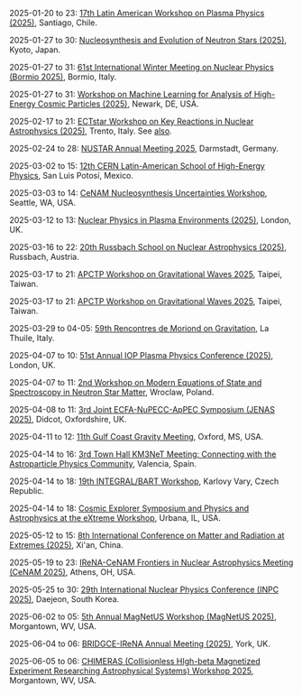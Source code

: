 2025-01-20 to 23: [17th Latin American Workshop on Plasma Physics (2025)](http://fis.puc.cl/~lawpp/ "This workshop covers plasma physics with a focus on Latin American research. Topics include magnetic confinement fusion, plasma astrophysics, laser-plasma interactions, and dusty plasmas. It addresses theoretical models, experimental diagnostics, and computational simulations, fostering collaboration on plasma applications in energy, space science, and materials processing."), Santiago, Chile.

2025-01-27 to 30: [Nucleosynthesis and Evolution of Neutron Stars (2025)](https://indico.yukawa.kyoto-u.ac.jp/event/46/ "This workshop focuses on nucleosynthesis and neutron star evolution. Topics include nuclear reactions in stellar environments, equation of state for dense matter, and neutron star mergers. It explores connections between nuclear physics, astrophysics, and gravitational wave observations, addressing processes driving element formation and compact object dynamics."), Kyoto, Japan.

2025-01-27 to 31: [61st International Winter Meeting on Nuclear Physics (Bormio 2025)](https://bormiomeeting.com "Bormio 2025 covers advancements in nuclear physics. Topics include nuclear structure, heavy-ion collisions, nuclear astrophysics, and quantum chromodynamics. The meeting addresses experimental results from particle accelerators and theoretical models, with applications in understanding fundamental interactions, nuclear reactions, and cosmic nucleosynthesis."), Bormio, Italy.

2025-01-27 to 31: [Workshop on Machine Learning for Analysis of High-Energy Cosmic Particles (2025)](https://events.icecube.wisc.edu/event/243/ "This workshop focuses on machine learning for analyzing high-energy cosmic particles. Topics include deep learning for event reconstruction, particle identification, and neutrino detection. It explores applications in astroparticle physics, particularly for experiments like IceCube, emphasizing data-driven approaches to uncover cosmic phenomena."), Newark, DE, USA.

2025-02-17 to 21: [ECTstar Workshop on Key Reactions in Nuclear Astrophysics (2025)](https://indico.ectstar.eu/event/228/ "This workshop examines key nuclear reactions in astrophysics, focusing on stellar nucleosynthesis and explosive burning. Topics include reaction rates, nuclear cross-sections, and their impact on stellar evolution and supernova models. It bridges experimental nuclear physics and astrophysical simulations for cosmic element formation."), Trento, Italy. See [also](https://x.com/EctTrento).

2025-02-24 to 28: [NUSTAR Annual Meeting 2025](https://indico.gsi.de/event/20773/ "The NUSTAR Annual Meeting focuses on nuclear structure and astrophysics, covering exotic nuclei, nuclear reactions, and superheavy elements. Topics include gamma-ray spectroscopy, nuclear fission, and nucleosynthesis, with applications in understanding stellar processes and fundamental interactions, emphasizing experimental advancements."), Darmstadt, Germany.

2025-03-02 to 15: [12th CERN Latin-American School of High-Energy Physics](https://clasp2025.cern.ch/ "The school provides advanced training in high-energy physics for Latin-American students, covering particle physics, collider experiments, and astroparticle physics. Topics include the Standard Model, Higgs physics, and dark matter searches. Lectures emphasize experimental techniques at CERN and theoretical models for beyond-Standard-Model physics."), San Luis Potosí, Mexico.

2025-03-03 to 14: [CeNAM Nucleosynthesis Uncertainties Workshop](https://sites.google.com/view/nucleosynthesis-uncertainties "This workshop focuses on uncertainties in nucleosynthesis, covering nuclear reaction rates, cross-section measurements, and statistical modeling. Topics include stellar burning, neutron capture processes, and their impact on cosmic abundance, bridging nuclear physics and astrophysics for precise nucleosynthesis predictions."), Seattle, WA, USA.

2025-03-12 to 13: [Nuclear Physics in Plasma Environments (2025)](https://iop.eventsair.com/nppe2025/ "This workshop focuses on nuclear physics in plasma environments, covering nuclear reactions in stellar and fusion plasmas. Topics include thermonuclear reaction rates, plasma screening effects, and nucleosynthesis, with applications in astrophysics and fusion energy research, bridging nuclear and plasma physics."), London, UK.

2025-03-16 to 22: [20th Russbach School on Nuclear Astrophysics (2025)](https://events.hifis.net/event/1817/ "This school explores nuclear astrophysics, focusing on stellar nucleosynthesis, nuclear reaction networks, and neutron star physics. Topics include explosive burning, weak interaction processes, and their role in cosmic evolution, bridging experimental nuclear physics and astrophysical modeling."), Russbach, Austria.

2025-03-17 to 21: [APCTP Workshop on Gravitational Waves 2025](https://phys.ncts.ntu.edu.tw/en/act/Conferences/APCTP-Workshop-on-Gravitational-Waves-2025-51414941 "The workshop explores gravitational wave physics, focusing on detection and astrophysical implications. Topics include waveform modeling, black hole mergers, and neutron star dynamics. Discussions cover observational data from LIGO and theoretical models for gravitational wave sources."), Taipei, Taiwan.

2025-03-17 to 21: [APCTP Workshop on Gravitational Waves 2025](https://phys.ncts.ntu.edu.tw/en/act/Conferences/APCTP-Workshop-on-Gravitational-Waves-2025-51414941 "The workshop explores gravitational wave physics, focusing on detection and astrophysical implications. Topics include waveform modeling, black hole mergers, and neutron star dynamics. Discussions cover observational data from LIGO and theoretical models for gravitational wave sources."), Taipei, Taiwan.

2025-03-29 to 04-05: [59th Rencontres de Moriond on Gravitation](https://moriond.in2p3.fr/ "Moriond Gravitation 2025 focuses on gravitational physics, exploring general relativity and beyond. Topics include gravitational waves, black hole dynamics, and cosmological implications. The conference discusses observational data from LIGO and theoretical models for gravity and spacetime structure."), La Thuile, Italy.

2025-04-07 to 10: [51st Annual IOP Plasma Physics Conference (2025)](https://iop.eventsair.com/plasma2025/ "This conference explores plasma physics, covering magnetic confinement, laser-plasma interactions, and plasma astrophysics. Topics include tokamak physics, plasma diagnostics, and inertial fusion, with applications in fusion energy and space science, emphasizing experimental and theoretical advancements."), London, UK.

2025-04-07 to 11: [2nd Workshop on Modern Equations of State and Spectroscopy in Neutron Star Matter](https://indico.cern.ch/event/1411007/ "The workshop focuses on neutron star physics, exploring equations of state and spectroscopic methods. Topics include dense matter physics, neutron star mergers, and gravitational wave signatures. Discussions integrate observational data from NICER and LIGO with theoretical models for nuclear interactions."), Wroclaw, Poland.

2025-04-08 to 11: [3rd Joint ECFA-NuPECC-ApPEC Symposium (JENAS 2025)](https://indico.global/event/5574/ "JENAS 2025 explores nuclear physics, particle physics, and astrophysics, focusing on neutrino physics, dark matter, and nuclear reactions. Topics include accelerator-based experiments, cosmic ray detection, and nucleosynthesis, emphasizing interdisciplinary approaches to fundamental physics questions."), Didcot, Oxfordshire, UK.

2025-04-11 to 12: [11th Gulf Coast Gravity Meeting](https://www.gulfcoastgravity.org/ "The meeting covers advancements in gravitational physics, including general relativity, gravitational waves, and black hole dynamics. Topics include numerical relativity, astrophysical implications of compact object mergers, and tests of gravity in strong-field regimes. The event fosters collaboration among regional researchers, emphasizing theoretical and observational progress in gravity."), Oxford, MS, USA.

2025-04-14 to 16: [3rd Town Hall KM3NeT Meeting: Connecting with the Astroparticle Physics Community](https://indico.cern.ch/event/1410986/ "The meeting focuses on the KM3NeT neutrino telescope, exploring astroparticle physics. Topics include neutrino detection, cosmic ray studies, and dark matter searches. Discussions cover detector performance, data analysis, and astrophysical implications, advancing neutrino astronomy and multi-messenger astrophysics."), Valencia, Spain.

2025-04-14 to 18: [19th INTEGRAL/BART Workshop](https://integral.esac.esa.int/integral_workshops/integral_workshop_2025/ "The workshop focuses on high-energy astrophysics using INTEGRAL and BART data, covering gamma-ray bursts, active galactic nuclei, and compact objects. Topics include spectral analysis, timing studies, and multi-wavelength observations. It discusses advancements in data analysis techniques and their implications for understanding high-energy astrophysical phenomena."), Karlovy Vary, Czech Republic.

2025-04-14 to 18: [Cosmic Explorer Symposium and Physics and Astrophysics at the eXtreme Workshop](https://indico.cern.ch/event/1411062/ "The symposium explores gravitational wave astrophysics, focusing on next-generation detectors like Cosmic Explorer. Topics include black hole mergers, neutron star dynamics, and cosmological probes. Discussions cover theoretical models and observational strategies for extreme astrophysical phenomena."), Urbana, IL, USA.

2025-05-12 to 15: [8th International Conference on Matter and Radiation at Extremes (2025)](http://icmre2025.mre.org.cn/en-us/ "This conference focuses on matter and radiation at extremes, covering high-energy-density physics, laser-plasma interactions, and relativistic plasmas. Topics include inertial confinement fusion, astrophysical plasmas, and extreme material states, emphasizing experimental and computational advancements."), Xi'an, China.

2025-05-19 to 23: [IReNA-CeNAM Frontiers in Nuclear Astrophysics Meeting (CeNAM 2025)](https://sites.ohio.edu/cenam-2025/ "CeNAM 2025 focuses on nuclear astrophysics, covering nucleosynthesis, stellar explosions, and nuclear reactions. Topics include reaction rates, neutron star physics, and computational astrophysics, with applications in understanding cosmic element formation, emphasizing experimental and theoretical progress."), Athens, OH, USA.

2025-05-25 to 30: [29th International Nuclear Physics Conference (INPC 2025)](https://inpc2025.org "INPC 2025 focuses on nuclear physics, covering nuclear structure, reactions, and hadron physics. Topics include quark-gluon plasma, nuclear astrophysics, and computational nuclear models, with applications in fundamental interactions and cosmology, emphasizing experimental and theoretical advancements."), Daejeon, South Korea.

2025-06-02 to 05: [5th Annual MagNetUS Workshop (MagNetUS 2025)](https://magnetus-2025.pa.ucla.edu "MagNetUS 2025 focuses on magnetized plasmas, covering magnetic confinement, plasma turbulence, and diagnostics. Topics include tokamak physics, astrophysical plasmas, and computational modeling, with applications in fusion energy and space physics, emphasizing experimental and theoretical advancements."), Morgantown, WV, USA.

2025-06-04 to 06: [BRIDGCE-IReNA Annual Meeting (2025)](https://sites.google.com/york.ac.uk/bridgce-york-2025/ "This meeting focuses on nuclear physics, covering nuclear reactions, structure, and astrophysics. Topics include neutron-rich nuclei, nucleosynthesis, and computational nuclear models, with applications in stellar evolution, emphasizing collaborative experimental and theoretical research."), York, UK.

2025-06-05 to 06: [CHIMERAS (Collisionless HIgh-beta Magnetized Experiment Researching Astrophysical Systems) Workshop 2025](https://home.physics.ucla.edu/~sethd/chimeras25wvu/ "CHIMERAS 2025 focuses on collisionless high-beta plasmas, covering magnetic reconnection, turbulence, and astrophysical plasma dynamics. Topics include experimental diagnostics, computational modeling, and applications in solar and astrophysical systems, emphasizing collisionless plasma phenomena."), Morgantown, WV, USA.


